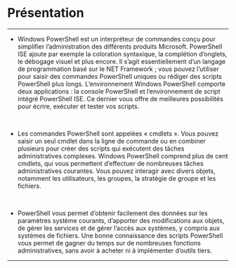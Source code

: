 

 # **Présentation**
---
- Windows PowerShell est un interpréteur de commandes conçu pour simplifier l’administration des différents produits Microsoft. PowerShell ISE ajoute par exemple la coloration syntaxique, la complétion d’onglets, le débogage visuel et plus encore. Il s’agit essentiellement d’un langage de programmation basé sur le NET Framework ; vous pouvez l’utiliser pour saisir des commandes PowerShell uniques ou rédiger des scripts PowerShell plus longs. L’environnement Windows PowerShell comporte deux applications : la console PowerShell et l’environnement de script intégré PowerShell ISE. Ce dernier vous offre de meilleures possibilités pour écrire, exécuter et tester vos scripts.
<br/>

- Les commandes PowerShell sont appelées « cmdlets ». Vous pouvez saisir un seul cmdlet dans la ligne de commande ou en combiner plusieurs pour créer des scripts qui exécutent des tâches administratives complexes. Windows PowerShell comprend plus de cent cmdlets, qui vous permettent d’effectuer de nombreuses tâches administratives courantes. Vous pouvez interagir avec divers objets, notamment les utilisateurs, les groupes, la stratégie de groupe et les fichiers.
<br/>

- PowerShell vous permet d’obtenir facilement des données sur les paramètres système courants, d’apporter des modifications aux objets, de gérer les services et de gérer l’accès aux systèmes, y compris aux systèmes de fichiers. Une bonne connaissance des scripts PowerShell vous permet de gagner du temps sur de nombreuses fonctions administratives, sans avoir à acheter ni à implémenter d’outils tiers.
---
